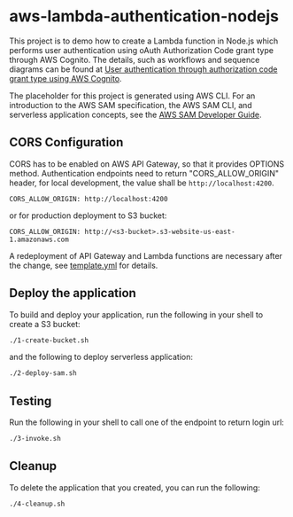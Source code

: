 # aws-lambda-authentication-nodejs

This project is to demo how to create a Lambda function in Node.js which performs user authentication using oAuth Authorization Code grant type through AWS Cognito. The details, such as workflows and sequence diagrams can be found at [User authentication through authorization code grant type using AWS Cognito](https://dev.to/jinlianwang/user-authentication-through-authorization-code-grant-type-using-aws-cognito-1f93).

The placeholder for this project is generated using AWS CLI. For an introduction to the AWS SAM specification, the AWS SAM CLI, and serverless application concepts, see the [AWS SAM Developer Guide](https://docs.aws.amazon.com/serverless-application-model/latest/developerguide/what-is-sam.html).


## CORS Configuration

CORS has to be enabled on AWS API Gateway, so that it provides OPTIONS method. Authentication endpoints need to return "CORS_ALLOW_ORIGIN" header, for local development, the value shall be ```http://localhost:4200```.
```
CORS_ALLOW_ORIGIN: http://localhost:4200 
```
or for production deployment to S3 bucket:
```
CORS_ALLOW_ORIGIN: http://<s3-bucket>.s3-website-us-east-1.amazonaws.com
```

A redeployment of API Gateway and Lambda functions are necessary after the change, see [template.yml](https://github.com/JinlianWang/aws-lambda-authentication-nodejs/blob/master/template.yml) for details.

## Deploy the application

To build and deploy your application, run the following in your shell to create a S3 bucket: 

```bash
./1-create-bucket.sh
```

and the following to deploy serverless application: 

```bash
./2-deploy-sam.sh 
```

## Testing

Run the following in your shell to call one of the endpoint to return login url: 

```bash
./3-invoke.sh
```

## Cleanup

To delete the application that you created, you can run the following:

```bash
./4-cleanup.sh 
```


